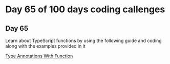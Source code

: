 # Day 65 of 100 days coding callenges

## Day 65
Learn about TypeScript functions by using the following guide and coding along with the examples provided in it


[Type Annotations With Function](DAY65/TS-Function/README.md)

